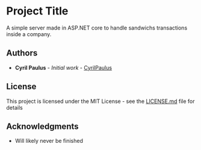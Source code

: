 # Project Title

A simple server made in ASP.NET core to handle sandwichs transactions inside a company.

## Authors

* **Cyril Paulus** - *Initial work* - [CyrilPaulus](https://github.com/CyrilPaulus)

## License

This project is licensed under the MIT License - see the [LICENSE.md](LICENSE.md) file for details

## Acknowledgments

* Will likely never be finished
